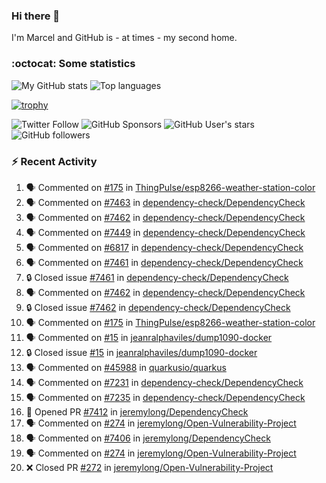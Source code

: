 ### Hi there 👋

I'm Marcel and GitHub is - at times - my second home.

<!--
**marcelstoer/marcelstoer** is a ✨ _special_ ✨ repository because its `README.md` (this file) appears on your GitHub profile.

Here are some ideas to get you started:

- 🔭 I’m currently working on ...
- 🌱 I’m currently learning ...
- 👯 I’m looking to collaborate on ...
- 🤔 I’m looking for help with ...
- 💬 Ask me about ...
- 📫 How to reach me: ...
- 😄 Pronouns: ...
- ⚡ Fun fact: ...
-->

### :octocat: Some statistics

<!-- https://github.com/anuraghazra/github-readme-stats -->

![My GitHub stats](https://github-readme-stats.vercel.app/api?username=marcelstoer&count_private=true&show_icons=true&hide_title=true)
![Top languages](https://github-readme-stats.vercel.app/api/top-langs/?username=marcelstoer&layout=compact&count_private=true&show_icons=true&hide_title=true&langs_count=10)

[![trophy](https://github-profile-trophy.vercel.app/?username=marcelstoer)](https://github.com/marcelstoer)

![Twitter Follow](https://img.shields.io/twitter/follow/frightanic?style=social)
![GitHub Sponsors](https://img.shields.io/github/sponsors/marcelstoer?style=social)
![GitHub User's stars](https://img.shields.io/github/stars/marcelstoer?style=social)
![GitHub followers](https://img.shields.io/github/followers/marcelstoer?style=social)

### :zap: Recent Activity

<!--START_SECTION:activity-->
1. 🗣 Commented on [#175](https://github.com/ThingPulse/esp8266-weather-station-color/issues/175#issuecomment-2680800009) in [ThingPulse/esp8266-weather-station-color](https://github.com/ThingPulse/esp8266-weather-station-color)
2. 🗣 Commented on [#7463](https://github.com/dependency-check/DependencyCheck/issues/7463#issuecomment-2678751041) in [dependency-check/DependencyCheck](https://github.com/dependency-check/DependencyCheck)
3. 🗣 Commented on [#7462](https://github.com/dependency-check/DependencyCheck/issues/7462#issuecomment-2678342129) in [dependency-check/DependencyCheck](https://github.com/dependency-check/DependencyCheck)
4. 🗣 Commented on [#7449](https://github.com/dependency-check/DependencyCheck/issues/7449#issuecomment-2678245032) in [dependency-check/DependencyCheck](https://github.com/dependency-check/DependencyCheck)
5. 🗣 Commented on [#6817](https://github.com/dependency-check/DependencyCheck/issues/6817#issuecomment-2677993851) in [dependency-check/DependencyCheck](https://github.com/dependency-check/DependencyCheck)
6. 🗣 Commented on [#7461](https://github.com/dependency-check/DependencyCheck/issues/7461#issuecomment-2677982508) in [dependency-check/DependencyCheck](https://github.com/dependency-check/DependencyCheck)
7. 🔒 Closed issue [#7461](https://github.com/dependency-check/DependencyCheck/issues/7461) in [dependency-check/DependencyCheck](https://github.com/dependency-check/DependencyCheck)
8. 🗣 Commented on [#7462](https://github.com/dependency-check/DependencyCheck/issues/7462#issuecomment-2677982031) in [dependency-check/DependencyCheck](https://github.com/dependency-check/DependencyCheck)
9. 🔒 Closed issue [#7462](https://github.com/dependency-check/DependencyCheck/issues/7462) in [dependency-check/DependencyCheck](https://github.com/dependency-check/DependencyCheck)
10. 🗣 Commented on [#175](https://github.com/ThingPulse/esp8266-weather-station-color/issues/175#issuecomment-2677579439) in [ThingPulse/esp8266-weather-station-color](https://github.com/ThingPulse/esp8266-weather-station-color)
11. 🗣 Commented on [#15](https://github.com/jeanralphaviles/dump1090-docker/issues/15#issuecomment-2676961265) in [jeanralphaviles/dump1090-docker](https://github.com/jeanralphaviles/dump1090-docker)
12. 🔒 Closed issue [#15](https://github.com/jeanralphaviles/dump1090-docker/issues/15) in [jeanralphaviles/dump1090-docker](https://github.com/jeanralphaviles/dump1090-docker)
13. 🗣 Commented on [#45988](https://github.com/quarkusio/quarkus/pull/45988#issuecomment-2668311946) in [quarkusio/quarkus](https://github.com/quarkusio/quarkus)
14. 🗣 Commented on [#7231](https://github.com/dependency-check/DependencyCheck/issues/7231#issuecomment-2663419084) in [dependency-check/DependencyCheck](https://github.com/dependency-check/DependencyCheck)
15. 🗣 Commented on [#7235](https://github.com/dependency-check/DependencyCheck/issues/7235#issuecomment-2663272437) in [dependency-check/DependencyCheck](https://github.com/dependency-check/DependencyCheck)
16. 💪 Opened PR [#7412](https://github.com/jeremylong/DependencyCheck/pull/7412) in [jeremylong/DependencyCheck](https://github.com/jeremylong/DependencyCheck)
17. 🗣 Commented on [#274](https://github.com/jeremylong/Open-Vulnerability-Project/pull/274#issuecomment-2661531284) in [jeremylong/Open-Vulnerability-Project](https://github.com/jeremylong/Open-Vulnerability-Project)
18. 🗣 Commented on [#7406](https://github.com/jeremylong/DependencyCheck/issues/7406#issuecomment-2661529213) in [jeremylong/DependencyCheck](https://github.com/jeremylong/DependencyCheck)
19. 🗣 Commented on [#274](https://github.com/jeremylong/Open-Vulnerability-Project/pull/274#issuecomment-2661437535) in [jeremylong/Open-Vulnerability-Project](https://github.com/jeremylong/Open-Vulnerability-Project)
20. ❌ Closed PR [#272](https://github.com/jeremylong/Open-Vulnerability-Project/pull/272) in [jeremylong/Open-Vulnerability-Project](https://github.com/jeremylong/Open-Vulnerability-Project)
<!--END_SECTION:activity-->

